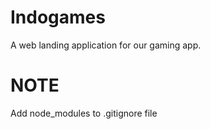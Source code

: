 # Indogames
A web landing application for our gaming app.

# NOTE
Add node_modules to .gitignore file